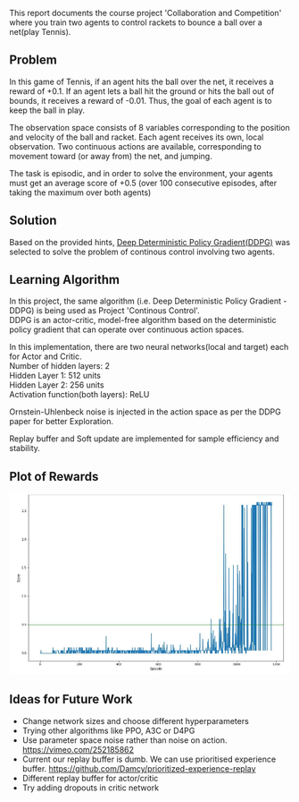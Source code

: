 
This report documents the course project 'Collaboration and Competition' where you train two agents to control rackets to bounce a ball over a net(play Tennis).

## Problem

In this game of Tennis, if an agent hits the ball over the net, it receives a reward of +0.1. If an agent lets a ball hit the ground or hits the ball out of bounds, it receives a reward of -0.01. Thus, the goal of each agent is to keep the ball in play.

The observation space consists of 8 variables corresponding to the position and velocity of the ball and racket. Each agent receives its own, local observation. Two continuous actions are available, corresponding to movement toward (or away from) the net, and jumping.

The task is episodic, and in order to solve the environment, your agents must get an average score of +0.5 (over 100 consecutive episodes, after taking the maximum over both agents)

## Solution

Based on the provided hints, [Deep Deterministic Policy Gradient(DDPG)](https://arxiv.org/abs/1509.02971) was selected to solve the problem of continous control involving two agents.

## Learning Algorithm

In this project, the same algorithm (i.e. Deep Deterministic Policy Gradient - DDPG) is being used as Project 'Continous Control'. \
DDPG is an actor-critic, model-free algorithm based on the deterministic policy gradient that can operate over continuous action spaces.

In this implementation, there are two neural networks(local and target) each for Actor and Critic. \
Number of hidden layers: 2 \
Hidden Layer 1: 512 units \
Hidden Layer 2: 256 units \
Activation function(both layers): ReLU

Ornstein-Uhlenbeck noise is injected in the action space as per the DDPG paper for better Exploration.

Replay buffer and Soft update are implemented for sample efficiency and stability.

## Plot of Rewards

![](plot_p3.JPG)

## Ideas for Future Work

- Change network sizes and choose different hyperparameters
- Trying other algorithms like PPO, A3C or D4PG
- Use parameter space noise rather than noise on action. https://vimeo.com/252185862
- Current our replay buffer is dumb. We can use prioritised experience buffer. https://github.com/Damcy/prioritized-experience-replay
- Different replay buffer for actor/critic
- Try adding dropouts in critic network
